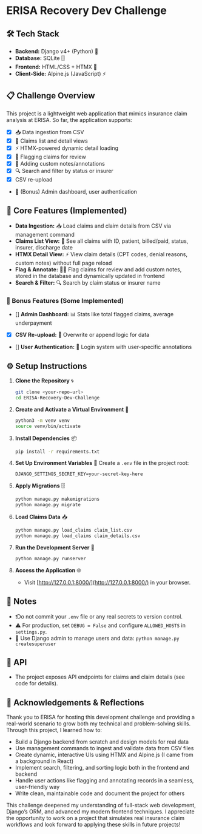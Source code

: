 # ERISA Recovery Dev Challenge

## 🛠️ Tech Stack
- **Backend:** Django v4+ (Python) 🐍
- **Database:** SQLite 🗄️
- **Frontend:** HTML/CSS + HTMX 🎨
- **Client-Side:** Alpine.js (JavaScript) ⚡️


## 📋 Challenge Overview
This project is a lightweight web application that mimics insurance claim analysis at ERISA. So far, the application supports:
- [x] 📥 Data ingestion from CSV
- [x] 📄 Claims list and detail views
- [x] ⚡️ HTMX-powered dynamic detail loading
- [x] 🚩 Flagging claims for review
- [x] 📝 Adding custom notes/annotations
- [x] 🔍 Search and filter by status or insurer
- [x] CSV re-upload
- 🎁 (Bonus) Admin dashboard, user authentication


## 🌟 Core Features (Implemented)
- **Data Ingestion:** 📥 Load claims and claim details from CSV via management command
- **Claims List View:** 📄 See all claims with ID, patient, billed/paid, status, insurer, discharge date
- **HTMX Detail View:** ⚡️ View claim details (CPT codes, denial reasons, custom notes) without full page reload
- **Flag & Annotate:** 🚩📝 Flag claims for review and add custom notes, stored in the database and dynamically updated in frontend
- **Search & Filter:** 🔍 Search by claim status or insurer name


### 🎁 Bonus Features (Some Implemented)
- [] **Admin Dashboard:** 📊 Stats like total flagged claims, average underpayment
- [x] **CSV Re-upload:** 🔄 Overwrite or append logic for data
- [] **User Authentication:** 🔐 Login system with user-specific annotations


## ⚙️ Setup Instructions

1. **Clone the Repository** 🌀
   ```sh
   git clone <your-repo-url>
   cd ERISA-Recovery-Dev-Challenge
   ```

2. **Create and Activate a Virtual Environment** 🐍
   ```sh
   python3 -m venv venv
   source venv/bin/activate
   ```

3. **Install Dependencies** 📦
   ```sh
   pip install -r requirements.txt
   ```

4. **Set Up Environment Variables** 🔑
   Create a `.env` file in the project root:
   ```
   DJANGO_SETTINGS_SECRET_KEY=your-secret-key-here
   ```

5. **Apply Migrations** 🗄️
   ```sh
   python manage.py makemigrations
   python manage.py migrate
   ```

6. **Load Claims Data** 📥
   ```sh
   python manage.py load_claims claim_list.csv
   python manage.py load_claims claim_details.csv
   ```

7. **Run the Development Server** 🚀
   ```sh
   python manage.py runserver
   ```

8. **Access the Application** 🌐
   - Visit [http://127.0.0.1:8000/](http://127.0.0.1:8000/) in your browser.


## 📝 Notes
- ❗️Do not commit your `.env` file or any real secrets to version control.
- ⚠️ For production, set `DEBUG = False` and configure `ALLOWED_HOSTS` in `settings.py`.
- 👤 Use Django admin to manage users and data: `python manage.py createsuperuser`


## 📡 API
- The project exposes API endpoints for claims and claim details (see code for details).

## 🙏 Acknowledgements & Reflections

Thank you to ERISA for hosting this development challenge and providing a real-world scenario to grow both my technical and problem-solving skills. Through this project, I learned how to:

- Build a Django backend from scratch and design models for real data
- Use management commands to ingest and validate data from CSV files
- Create dynamic, interactive UIs using HTMX and Alpine.js (I came from a background in React)
- Implement search, filtering, and sorting logic both in the frontend and backend
- Handle user actions like flagging and annotating records in a seamless, user-friendly way
- Write clean, maintainable code and document the project for others

This challenge deepened my understanding of full-stack web development, Django’s ORM, and advanced my modern frontend techniques. I appreciate the opportunity to work on a project that simulates real insurance claim workflows and look forward to applying these skills in future projects!